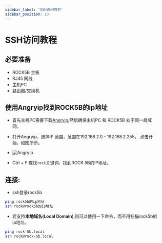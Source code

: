 ```yaml
---
sidebar_label: 'SSH访问教程'
sidebar_position: 10
---
```


# SSH访问教程

## 必要准备

- ROCK5B 主板
- RJ45 网线
- 主机PC
- 路由器/交换机

## 使用Angryip找到ROCK5B的ip地址

- 首先主机PC需要下载[Angryip](https://angryip.org/download/),然后确保主机PC 和 ROCK5B 处于同一局域网。

- 打开Angryip，选择IP 范围，范围在192.168.2.0 - 192.168.2.255。 点击开始，如图所示。

- ![Angryip](/zh/img/rock5b/rock-5b-ssh-01.png)

- Ctrl + F 查找```rock```关键词，找到ROCK 5B的IP地址。

## 连接:

- ssh登录rock5b

```bash
ping rock5b的ip地址
ssh rock@rock5b的ip地址
```

- 若支持**本地域名(Local Domain)**,则可以使用一下命令，而不用扫描rock5b的ip地址。

```bash
ping rock-5b.local
ssh rock@rock-5b.local
```
